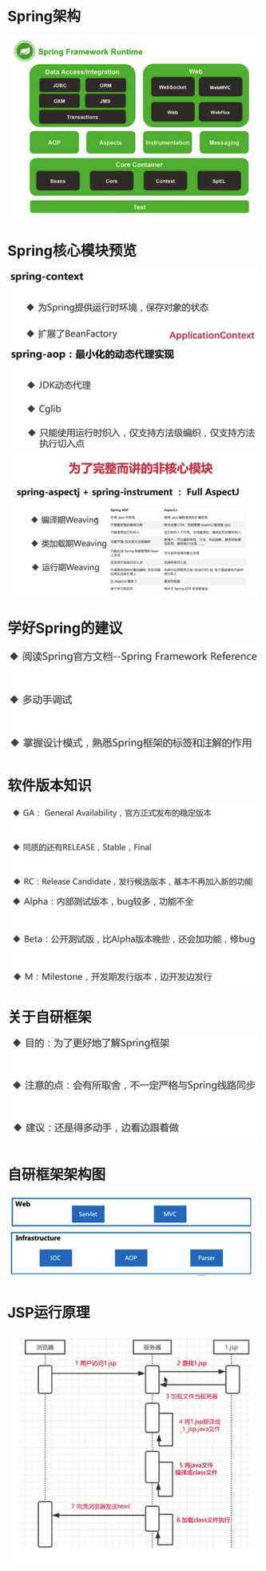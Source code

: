 #  Spring架构

![image-20220125012923036](image/image-20220125012923036.png)

#  Spring核心模块预览

<img src="image/image-20220125013059532.png" alt="image-20220125013059532" style="zoom:50%;" />

<img src="image/image-20220125013146226.png" alt="image-20220125013146226" style="zoom:50%;" />

<img src="image/image-20220125013326580.png" alt="image-20220125013326580" style="zoom:50%;" />

# 学好Spring的建议

<img src="image/image-20220125015440285.png" alt="image-20220125015440285" style="zoom:50%;" />

#  软件版本知识

<img src="image/image-20220125015518904.png" alt="image-20220125015518904" style="zoom:50%;" />

<img src="image/image-20220125015543685.png" alt="image-20220125015543685" style="zoom:50%;" />

# 关于自研框架

<img src="image/image-20220125015715883.png" alt="image-20220125015715883" style="zoom:50%;" />

# 自研框架架构图

<img src="image/image-20220125015739468.png" alt="image-20220125015739468" style="zoom:50%;" />

# JSP运行原理

<img src="image/image-20220125022204249.png" alt="image-20220125022204249" style="zoom:50%;" />

